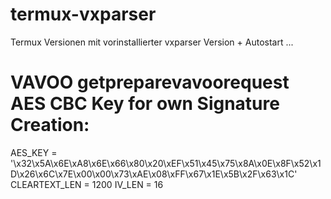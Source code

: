 # termux-vxparser
Termux Versionen mit vorinstallierter vxparser Version + Autostart ...

# VAVOO getpreparevavoorequest AES CBC Key for own Signature Creation:
AES_KEY = '\x32\x5A\x6E\xA8\x6E\x66\x80\x20\xEF\x51\x45\x75\x8A\x0E\x8F\x52\x1D\x26\x6C\x7E\x00\x00\x73\xAE\x08\xFF\x67\x1E\x5B\x2F\x63\x1C'
CLEARTEXT_LEN = 1200
IV_LEN = 16
